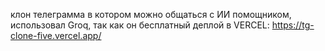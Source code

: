 клон телеграмма в котором можно общаться с ИИ помощником, использовал Groq, так как он бесплатный
деплой в VERCEL: https://tg-clone-five.vercel.app/
